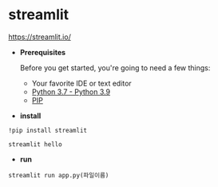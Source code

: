 # streamlit

https://streamlit.io/

- **Prerequisites**
    
    Before you get started, you're going to need a few things:
    
    - Your favorite IDE or text editor
    - [Python 3.7 - Python 3.9](https://www.python.org/downloads/)
    - [PIP](https://pip.pypa.io/en/stable/installing/)

- **install**

``` 
!pip install streamlit

streamlit hello 
```

- **run**
```
streamlit run app.py(파일이름)
```
